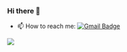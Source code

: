 ### Hi there 👋



- 📫 How to reach me: [![Gmail Badge](https://img.shields.io/badge/-KB_Naveen-c14438?style=flat&logo=Gmail&logoColor=white&link=mailto:kbnaveen123@gmail.com)](mailto:kbnaveen123@gmail.com)

![](https://komarev.com/ghpvc/?username=KB-Naveen&style=flat-square&color=blueviolet)
